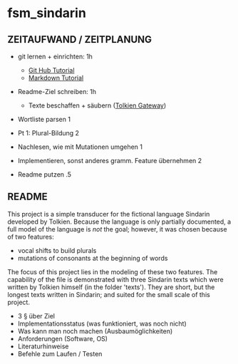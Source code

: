 # fsm_sindarin

## ZEITAUFWAND / ZEITPLANUNG
* git lernen + einrichten: 1h
	* [Git Hub Tutorial][git tutorial]
	* [Markdown Tutorial][md tutorial]	
* Readme-Ziel schreiben: 1h
	* Texte beschaffen + säubern ([Tolkien Gateway][tg])
* Wortliste parsen 1
* Pt 1: Plural-Bildung 2
* Nachlesen, wie mit Mutationen umgehen 1
* Implementieren, sonst anderes gramm. Feature übernehmen 2

* Readme putzen .5


## README
This project is a simple transducer for the fictional language Sindarin developed by Tolkien. Because the language is only partially documented, a full model of the language is _not_ the goal; however, it was chosen because of two features:

* vocal shifts to build plurals
* mutations of consonants at the beginning of words

The focus of this project lies in the modeling of these two features. The capability of the file is demonstrated with three Sindarin texts which were written by Tolkien himself (in the folder 'texts'). They are short, but the longest texts written in Sindarin; and suited for the small scale of this project.

* 3 § über Ziel
* Implementationsstatus (was funktioniert, was noch nicht)
* Was kann man noch machen (Ausbaumöglichkeiten)
* Anforderungen (Software, OS)
* Literaturhinweise
* Befehle zum Laufen / Testen

[git tutorial]: https://try.github.io
[md tutorial]: http://daringfireball.net/projects/markdown/basics
[tg]: http://tolkiengateway.net/wiki/King's_Letter
